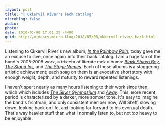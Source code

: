 ```yaml
---
layout: post
title: "🎵 Okkervil River's back catalog"
microblog: false
audio: 
photo: 
date: 2018-05-08 17:01:35 -0400
guid: http://mjdescy.micro.blog/2018/05/08/okkervil-rivers-back.html
---
```

Listening to Okkervil River's new album, _[In the Rainbow Rain](https://itunes.apple.com/us/album/in-the-rainbow-rain/1342462882)_, today gave me an excuse to dive, once again, into their back catalog. I am a huge fan of the band's 2005-2008 work, a trifecta of literate rock albums: _[Black Sheep Boy](https://itunes.apple.com/us/album/black-sheep-boy-10th-anniversary-edition/1036936862)_, _[The Stand Ins](https://itunes.apple.com/us/album/the-stand-ins/543561172)_, and _[The Stage Names](https://itunes.apple.com/us/album/the-stage-names-bonus-track-version/453256340)_. Each of these albums is a staggering artistic achievement; each song on them is an evocative short story with enough weight, depth, and maturity to reward repeated listenings. 

I haven't spent nearly as many hours listening to their work since then, which which includes _[The Silver Gymnasium](https://itunes.apple.com/us/album/the-silver-gymnasium/977288852)_ and _[Away](https://itunes.apple.com/us/album/away/1113050258)_. This, more recent, period is characterized by a darker, more somber tone. It's easy to imagine the band's frontman, and only consistent member now, Will Sheff, slowing down, looking back on life, and looking far forward to his eventual death. That's way heavier stuff than what I normally listen to, but not _too_ heavy to be enjoyable.
